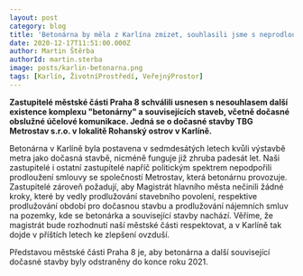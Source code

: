 ```yaml
---
layout: post
category: blog
title: 'Betonárna by měla z Karlína zmizet, souhlasili jsme s neprodloužením smlouvy'
date: 2020-12-17T11:51:00.000Z
author: Martin Štěrba
authorId: martin.sterba
image: posts/karlin-betonarna.png
tags: [Karlín, ŽivotníProstředí, VeřejnýProstor]
---
```


**Zastupitelé městské části Praha 8 schválili usnesen s nesouhlasem další existence komplexu "betonárny" a souvisejících staveb, včetně dočasné obslužné účelové komunikace. Jedná se o dočasné stavby TBG Metrostav s.r.o. v lokalitě Rohanský ostrov v Karlíně.**
 
Betonárna v Karlíně byla postavena v sedmdesátých letech kvůli výstavbě metra jako dočasná stavbě, nicméně funguje již zhruba padesát let. Naši zastupitelé i ostatní zastupitelé napříč politickým spektrem nepodpořili prodloužení smlouvy se společností Metrostav, která betonárnu provozuje. Zastupitelé zároveň požadují, aby Magistrát hlavního města nečinili žádné kroky, které by vedly prodlužování stavebního povolení, respektive prodlužování období pro dočasnou stavbu a prodlužování nájemních smluv na pozemky, kde se betonárka a související stavby nachází. Věříme, že magistrát bude rozhodnutí naší městské části respektovat, a v Karlíně tak dojde v příštích letech ke zlepšení ovzduší. 

Představou městské části Praha 8 je, aby betonárna a další související dočasné stavby byly odstraněny do konce roku 2021.
